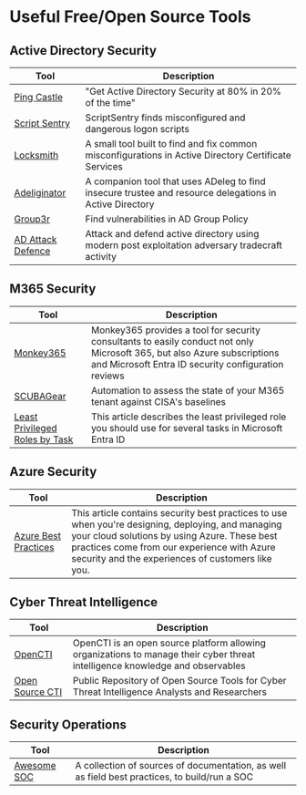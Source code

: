 # Useful Free/Open Source Tools

## Active Directory Security

| Tool | Description |
| --- | --- |
|[Ping Castle](https://www.pingcastle.com/) | "Get Active Directory Security at 80% in 20% of the time" |
|[Script Sentry](https://github.com/techspence/ScriptSentry) | ScriptSentry finds misconfigured and dangerous logon scripts |
|[Locksmith](https://github.com/jakehildreth/Locksmith) | A small tool built to find and fix common misconfigurations in Active Directory Certificate Services |
|[Adeliginator](https://github.com/techspence/ADeleginator) | A companion tool that uses ADeleg to find insecure trustee and resource delegations in Active Directory |
|[Group3r](https://github.com/Group3r/Group3r) | Find vulnerabilities in AD Group Policy |
|[AD Attack Defence](https://github.com/infosecn1nja/AD-Attack-Defense) | Attack and defend active directory using modern post exploitation adversary tradecraft activity |

## M365 Security

| Tool | Description |
| --- | --- |
|[Monkey365](https://github.com/silverhack/monkey365) | Monkey365 provides a tool for security consultants to easily conduct not only Microsoft 365, but also Azure subscriptions and Microsoft Entra ID security configuration reviews |
|[SCUBAGear](https://github.com/cisagov/ScubaGear) | Automation to assess the state of your M365 tenant against CISA's baselines |
|[Least Privileged Roles by Task](https://learn.microsoft.com/en-us/entra/identity/role-based-access-control/delegate-by-task) | This article describes the least privileged role you should use for several tasks in Microsoft Entra ID |

## Azure Security

| Tool | Description |
| --- | --- |
|[Azure Best Practices](https://learn.microsoft.com/en-us/azure/security/fundamentals/best-practices-and-patterns) | This article contains security best practices to use when you're designing, deploying, and managing your cloud solutions by using Azure. These best practices come from our experience with Azure security and the experiences of customers like you.|

## Cyber Threat Intelligence

| Tool | Description |
| --- | --- |
|[OpenCTI](https://github.com/OpenCTI-Platform/opencti) | OpenCTI is an open source platform allowing organizations to manage their cyber threat intelligence knowledge and observables |
|[Open Source CTI](https://github.com/BushidoUK/Open-source-tools-for-CTI) | Public Repository of Open Source Tools for Cyber Threat Intelligence Analysts and Researchers |

## Security Operations
| Tool | Description |
| --- | --- |
|[Awesome SOC](https://github.com/cyb3rxp/awesome-soc) | A collection of sources of documentation, as well as field best practices, to build/run a SOC |
